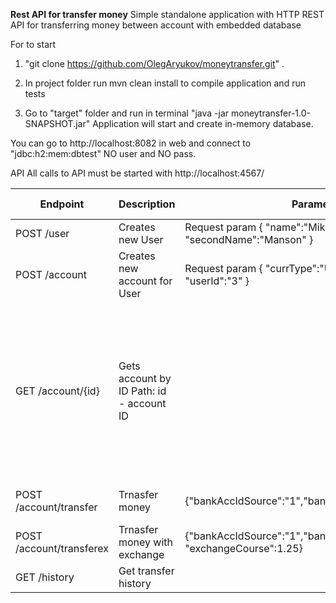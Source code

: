 
**Rest API for transfer money**
Simple standalone application with HTTP REST API for transferring money between account with embedded database

For to start 
1. "git clone https://github.com/OlegAryukov/moneytransfer.git" .

2. In project folder run mvn clean install to compile application and run tests

3. Go to "target" folder and run in terminal "java -jar moneytransfer-1.0-SNAPSHOT.jar" Application will start and create in-memory database.

You can go to http://localhost:8082 in web and connect to "jdbc:h2:mem:dbtest" NO user and NO pass.

API All calls to API must be started with http://localhost:4567/

|Endpoint| Description | Parameters |Success Response	|
|--|--|--|--|
|POST /user | Creates new User | Request param { "name":"Mike", "secondName":"Manson" } |	 |
|POST /account| Creates new account for User|Request param { "currType":"USD", "amount":200.5, "userId":"3" }|
|GET /account/{id}| Gets account by ID Path: id - account ID |	 |{ "id": 1, "amount": 100.1, "currencyType": "USD", "user": { "id": 1, "name": "Bob", "secondName": "Jhonse", "bankAccounts": [{ "amount": 100.1, "currencyType": "USD" }], } }|
|POST /account/transfer|Trnasfer money|{"bankAccIdSource":"1","bankAccIdDest":"2","sum":10}|{"message": "Transfer SUCCESS"}|
|POST /account/transferex|Trnasfer money with exchange|{"bankAccIdSource":"1","bankAccIdDest":"2","sum":10, "exchangeCourse":1.25}|{"message": "Transfer SUCCESS"}|
|GET /history|Get transfer history||
